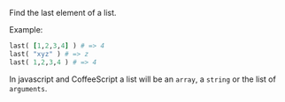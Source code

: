 Find the last element of a list.

Example:

```ruby
last( [1,2,3,4] ) # => 4
last( "xyz" ) # => z
last( 1,2,3,4 ) # => 4
```

In javascript and CoffeeScript a list will be an `array`, a `string` or the list of `arguments`.

